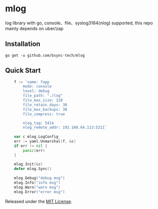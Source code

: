 # mlog

log library with go, console、file、syslog3164(nlog) supported, this repo mainly depends on uber/zap

## Installation

`go get -u github.com/bsync-tech/mlog`

## Quick Start

```go
    f := `name: fapp
        mode: console
        level: debug
        file_path: "./log"
        file_max_size: 128
        file_retain_days: 30
        file_max_backups: 30
        file_compress: true

        nlog_tag: 5414
        nlog_remote_addr: 192.168.64.113:5211`
        
    var c mlog.LogConfig
    err := yaml.Unmarshal(f, &c)
    if err != nil {
        panic(err)
    }
    
    mlog.Init(&c)
    defer mlog.Sync()
    
    mlog.Debug("debug msg")
    mlog.Info("info msg")
    mlog.Warn("warn msg")
    mlog.Error("error msg")
```

Released under the [MIT License](LICENSE.txt).
